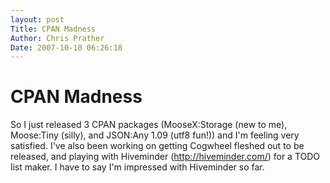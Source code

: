 ```yaml
---
layout: post
Title: CPAN Madness  
Author: Chris Prather
Date: 2007-10-10 06:26:18
---
```


# CPAN Madness
So I just released 3 CPAN packages (MooseX:Storage (new to me), Moose:Tiny (silly), and JSON:Any 1.09 (utf8 fun!)) and I'm feeling very satisfied. I've also been working on getting Cogwheel fleshed out to be released, and playing with Hiveminder (http://hiveminder.com/) for a TODO list maker. I have to say I'm impressed with Hiveminder so far.
